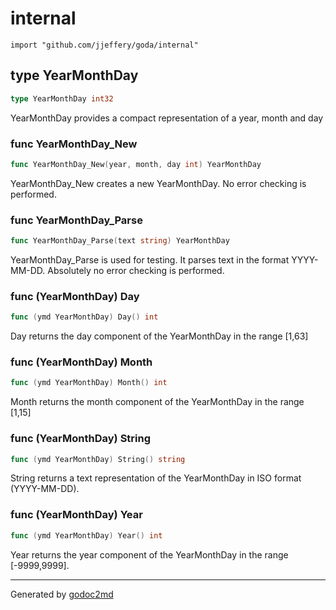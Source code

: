 
# internal
    import "github.com/jjeffery/goda/internal"







## type YearMonthDay
``` go
type YearMonthDay int32
```
YearMonthDay provides a compact representation of a year, month and day









### func YearMonthDay_New
``` go
func YearMonthDay_New(year, month, day int) YearMonthDay
```
YearMonthDay_New creates a new YearMonthDay. No error checking is performed.


### func YearMonthDay_Parse
``` go
func YearMonthDay_Parse(text string) YearMonthDay
```
YearMonthDay_Parse is used for testing. It parses text in the format YYYY-MM-DD.
Absolutely no error checking is performed.




### func (YearMonthDay) Day
``` go
func (ymd YearMonthDay) Day() int
```
Day returns the day component of the YearMonthDay in the range [1,63]



### func (YearMonthDay) Month
``` go
func (ymd YearMonthDay) Month() int
```
Month returns the month component of the YearMonthDay in the range [1,15]



### func (YearMonthDay) String
``` go
func (ymd YearMonthDay) String() string
```
String returns a text representation of the YearMonthDay in ISO format (YYYY-MM-DD).



### func (YearMonthDay) Year
``` go
func (ymd YearMonthDay) Year() int
```
Year returns the year component of the YearMonthDay in the range [-9999,9999].









- - -
Generated by [godoc2md](http://godoc.org/github.com/davecheney/godoc2md)